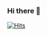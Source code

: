 ### Hi there 👋

[![Hits](https://hits.seeyoufarm.com/api/count/incr/badge.svg?url=https%3A%2F%2Fgithub.com%2Fyoutaekjung&count_bg=%233DB6E8&title_bg=%23555555&icon=&icon_color=%23E7E7E7&title=hits&edge_flat=false)](https://hits.seeyoufarm.com)
